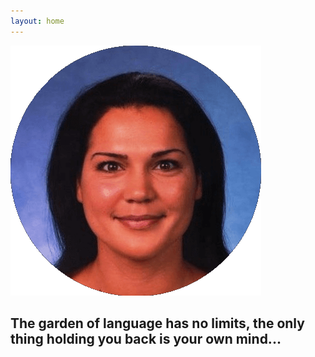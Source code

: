```yaml
---
layout: home
---
```


<img src="/assets/images/face.png" class="is-centered" />

## <span class="emphasis">The garden of language has no limits, the only thing holding you back is your own mind...</span>
